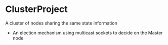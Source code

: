 # ClusterProject
A cluster of nodes sharing the same state information
- An election mechanism using multicast sockets to decide on the Master node
